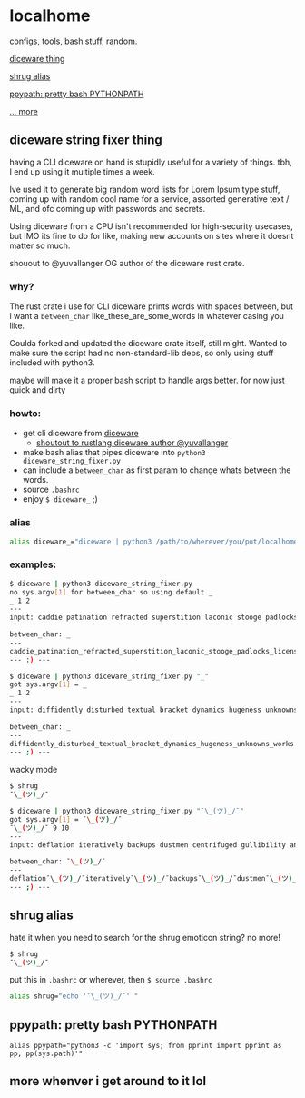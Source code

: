 # localhome 

configs, tools, bash stuff, random. 

[diceware thing](#diceware-string-fixer-thing)

[shrug alias](#shrug-alias)

[ppypath: pretty bash PYTHONPATH ](#ppypath:-pretty-bash-PYTHONPATH)

[... more](#more-whenver-i-get-around-to-it-lol)


## diceware string fixer thing 

having a CLI diceware on hand is stupidly useful for a variety of things. tbh, I end up using it multiple times a week. 

Ive used it to generate big random word lists for Lorem Ipsum type stuff, coming up with random cool name for a service, assorted generative text / ML, and ofc coming up with passwords and secrets. 

Using diceware from a CPU isn't recommended for high-security usecases, but IMO its fine to do for like, making new accounts on sites where it doesnt matter so much.

shouout to @yuvallanger OG author of the diceware rust crate. 

### why?

The rust crate i use for CLI diceware prints words with spaces between, but i want a `between_char` like_these_are_some_words in whatever casing you like.

Coulda forked and updated the diceware crate itself, still might. Wanted to make sure the script had no non-standard-lib deps, so only using stuff included with python3. 

maybe will make it a proper bash script to handle args better.  for now just quick and dirty

### howto: 

- get cli diceware from [diceware](https://crates.io/crates/diceware)
  - [shoutout to rustlang diceware author @yuvallanger](https://github.com/yuvallanger/rusty-diceware)
- make bash alias that pipes diceware into `python3 diceware_string_fixer.py`
- can include a `between_char` as first param to change whats between the words.
- source `.bashrc`
- enjoy `$ diceware_` ;)

### alias 


``` bash
alias diceware_="diceware | python3 /path/to/wherever/you/put/localhome/diceware_string_fixer.py '_'"
```


### examples:

``` bash
$ diceware | python3 diceware_string_fixer.py 
no sys.argv[1] for between_char so using default _
_ 1 2
---
input: caddie patination refracted superstition laconic stooge padlocks licensees 
 
between_char: _ 
---
caddie_patination_refracted_superstition_laconic_stooge_padlocks_licensees
--- :) ---
```

``` bash
$ diceware | python3 diceware_string_fixer.py "_"
got sys.argv[1] = _
_ 1 2
---
input: diffidently disturbed textual bracket dynamics hugeness unknowns works 
 
between_char: _ 
---
diffidently_disturbed_textual_bracket_dynamics_hugeness_unknowns_works
--- ;) ---

```

wacky mode 
``` bash
$ shrug
¯\_(ツ)_/¯

$ diceware | python3 diceware_string_fixer.py "¯\_(ツ)_/¯"
got sys.argv[1] = ¯\_(ツ)_/¯
¯\_(ツ)_/¯ 9 10
---
input: deflation iteratively backups dustmen centrifuged gullibility answered percentage 
 
between_char: ¯\_(ツ)_/¯ 
---
deflation¯\_(ツ)_/¯iteratively¯\_(ツ)_/¯backups¯\_(ツ)_/¯dustmen¯\_(ツ)_/¯centrifuged¯\_(ツ)_/¯gullibility¯\_(ツ)_/¯answered¯\_(ツ)_/¯percentage
--- ;) ---
```

## shrug alias

hate it when you need to search for the shrug emoticon string? no more!

``` bash
$ shrug
¯\_(ツ)_/¯
```

put this in `.bashrc` or wherever, then `$ source .bashrc` 

``` bash
alias shrug="echo '¯\_(ツ)_/¯' "
```


## ppypath: pretty bash PYTHONPATH 


```
alias ppypath="python3 -c 'import sys; from pprint import pprint as pp; pp(sys.path)'"
```


## more whenver i get around to it lol
